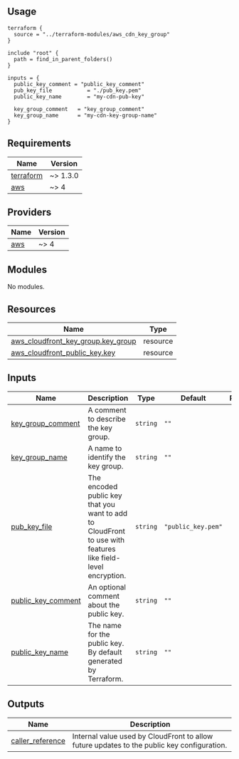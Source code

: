 ## Usage

```hcl
terraform {
  source = "../terraform-modules/aws_cdn_key_group"
}

include "root" {
  path = find_in_parent_folders()
}

inputs = {
  public_key_comment = "public_key_comment"
  pub_key_file           = "./pub_key.pem"
  public_key_name        = "my-cdn-pub-key"

  key_group_comment   = "key_group_comment"
  key_group_name      = "my-cdn-key-group-name"
}
```

<!-- BEGIN_TF_DOCS -->
## Requirements

| Name | Version |
|------|---------|
| <a name="requirement_terraform"></a> [terraform](#requirement\_terraform) | ~> 1.3.0 |
| <a name="requirement_aws"></a> [aws](#requirement\_aws) | ~> 4 |

## Providers

| Name | Version |
|------|---------|
| <a name="provider_aws"></a> [aws](#provider\_aws) | ~> 4 |

## Modules

No modules.

## Resources

| Name | Type |
|------|------|
| [aws_cloudfront_key_group.key_group](https://registry.terraform.io/providers/hashicorp/aws/latest/docs/resources/cloudfront_key_group) | resource |
| [aws_cloudfront_public_key.key](https://registry.terraform.io/providers/hashicorp/aws/latest/docs/resources/cloudfront_public_key) | resource |

## Inputs

| Name | Description | Type | Default | Required |
|------|-------------|------|---------|:--------:|
| <a name="input_key_group_comment"></a> [key\_group\_comment](#input\_key\_group\_comment) | A comment to describe the key group. | `string` | `""` | no |
| <a name="input_key_group_name"></a> [key\_group\_name](#input\_key\_group\_name) | A name to identify the key group. | `string` | `""` | no |
| <a name="input_pub_key_file"></a> [pub\_key\_file](#input\_pub\_key\_file) | The encoded public key that you want to add to CloudFront to use with features like field-level encryption. | `string` | `"public_key.pem"` | no |
| <a name="input_public_key_comment"></a> [public\_key\_comment](#input\_public\_key\_comment) | An optional comment about the public key. | `string` | `""` | no |
| <a name="input_public_key_name"></a> [public\_key\_name](#input\_public\_key\_name) | The name for the public key. By default generated by Terraform. | `string` | `""` | no |

## Outputs

| Name | Description |
|------|-------------|
| <a name="output_caller_reference"></a> [caller\_reference](#output\_caller\_reference) | Internal value used by CloudFront to allow future updates to the public key configuration. |
<!-- END_TF_DOCS -->